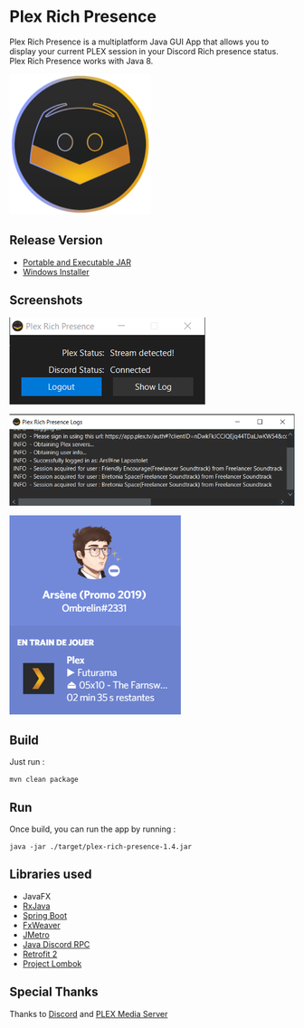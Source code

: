 # Plex Rich Presence

Plex Rich Presence is a multiplatform Java GUI App that allows you to display your current PLEX session in your Discord Rich presence status.
Plex Rich Presence works with Java 8.

<img src="src/main/resources/images/icon.png?raw=true" width="250" height="250">

## Release Version

- [Portable and Executable JAR](https://github.com/Ombrelin/plex-rich-presence/releases/latest/download/plex-rich-presence-1.4.jar)
- [Windows Installer](https://github.com/Ombrelin/plex-rich-presence/releases/latest/download/plex-rich-presence-setup.exe)

## Screenshots

![screenshots](screenshots/ui-main.png)


![screenshots](screenshots/ui-logs.png)

![screenshots](screenshots/discord-presence.png)

## Build

Just run :

```
mvn clean package
```

## Run 

Once build, you can run the app by running :

```
java -jar ./target/plex-rich-presence-1.4.jar
```

## Libraries used

- JavaFX
- [RxJava](https://github.com/ReactiveX/RxJava)  
- [Spring Boot](https://github.com/spring-projects/spring-boot)
- [FxWeaver](https://github.com/rgielen/javafx-weaver)
- [JMetro](https://github.com/JFXtras/jfxtras-styles)
- [Java Discord RPC](https://github.com/MinnDevelopment/java-discord-rpc)
- [Retrofit 2](https://github.com/square/retrofit)
- [Project Lombok](https://github.com/rzwitserloot/lombok)

## Special Thanks

Thanks to [Discord](https://discord.com/) and [PLEX Media Server](https://plex.tv)
